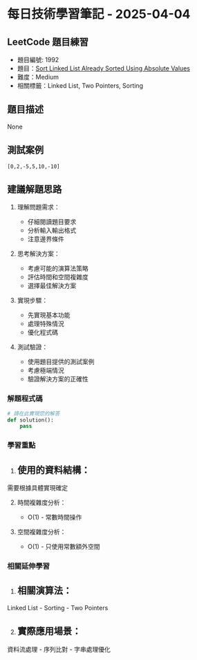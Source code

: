 # 每日技術學習筆記 - 2025-04-04

## LeetCode 題目練習
- 題目編號: 1992
- 題目：[Sort Linked List Already Sorted Using Absolute Values](https://leetcode.com/problems/sort-linked-list-already-sorted-using-absolute-values)
- 難度：Medium
- 相關標籤：Linked List, Two Pointers, Sorting

## 題目描述
None

## 測試案例
```
[0,2,-5,5,10,-10]
```

## 建議解題思路
1. 理解問題需求：
   - 仔細閱讀題目要求
   - 分析輸入輸出格式
   - 注意邊界條件

2. 思考解決方案：
   - 考慮可能的演算法策略
   - 評估時間和空間複雜度
   - 選擇最佳解決方案

3. 實現步驟：
   - 先實現基本功能
   - 處理特殊情況
   - 優化程式碼

4. 測試驗證：
   - 使用題目提供的測試案例
   - 考慮極端情況
   - 驗證解決方案的正確性


### 解題程式碼
```python
# 請在此實現您的解答
def solution():
    pass
```

### 學習重點
1. 使用的資料結構：
   - 
需要根據具體實現確定

2. 時間複雜度分析：
   - O(1) - 常數時間操作

3. 空間複雜度分析：
   - O(1) - 只使用常數額外空間

### 相關延伸學習
1. 相關演算法：
   - 
Linked List   - Sorting   - Two Pointers

2. 實際應用場景：
   - 
資料流處理   - 序列比對   - 字串處理優化
